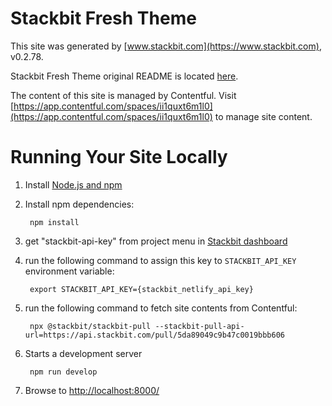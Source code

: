 # Stackbit Fresh Theme

This site was generated by [www.stackbit.com](https://www.stackbit.com), v0.2.78.

Stackbit Fresh Theme original README is located [here](./README.theme.md).

The content of this site is managed by Contentful. Visit [https://app.contentful.com/spaces/ii1quxt6m1l0](https://app.contentful.com/spaces/ii1quxt6m1l0) to manage site content.

# Running Your Site Locally

1. Install [Node.js and npm](https://nodejs.org/en/)

1. Install npm dependencies:

        npm install

1. get "stackbit-api-key" from project menu in [Stackbit dashboard](https://app.stackbit.com/dashboard)

1. run the following command to assign this key to `STACKBIT_API_KEY` environment variable:

        export STACKBIT_API_KEY={stackbit_netlify_api_key}

1. run the following command to fetch site contents from Contentful:

        npx @stackbit/stackbit-pull --stackbit-pull-api-url=https://api.stackbit.com/pull/5da89049c9b47c0019bbb606

1. Starts a development server

        npm run develop

1. Browse to [http://localhost:8000/](http://localhost:8000/)
